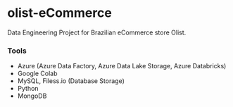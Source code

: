 # olist-eCommerce
Data Engineering Project for Brazilian eCommerce store Olist.

### Tools
* Azure (Azure Data Factory, Azure Data Lake Storage, Azure Databricks)
* Google Colab
* MySQL, Filess.io (Database Storage)
* Python
* MongoDB